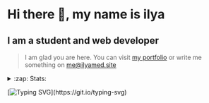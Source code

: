 # Hi there 👋, my name is ilya
## I am a student and web developer
<!-- ![I am a student and web developer](https://i.pinimg.com/originals/b9/ba/44/b9ba446cca2bb06ff1a8d49fd46581ed.jpg) -->

>I am glad you are here. You can visit [my portfolio](https://ilyamed.site/) or write me something on me@ilyamed.site 

<!-- - 🔭 I’m currently working on some pet projects
- 🤔 I’m looking for help with design...
- 🥅 2022 Goals: Find a job
- 💬 Ask me about my favourite movies 
 -->
 
<details>
  <summary>:zap: Stats:</summary>
<p><!-- https://github.com/anmol098/waka-readme-stats -->
  
![Profile Views](https://komarev.com/ghpvc/?username=Terro216&color=blueviolet)

<!--START_SECTION:waka-->
![Code Time](http://img.shields.io/badge/Code%20Time-599%20hrs%204%20mins-blue)

![Lines of code](https://img.shields.io/badge/From%20Hello%20World%20I%27ve%20Written-190%20Thousand%20lines%20of%20code-blue)

**🐱 My GitHub Data** 

> 🏆 659 Contributions in the Year 2022
 > 
> 📦 164.8 kB Used in GitHub's Storage 
 > 
> 💼 Opted to Hire
 > 
> 📜 15 Public Repositories 
 > 
> 🔑 4 Private Repositories  
 > 
**I'm a Night 🦉** 

```text
🌞 Morning    34 commits     █░░░░░░░░░░░░░░░░░░░░░░░░   5.65% 
🌆 Daytime    113 commits    ████░░░░░░░░░░░░░░░░░░░░░   18.77% 
🌃 Evening    246 commits    ██████████░░░░░░░░░░░░░░░   40.86% 
🌙 Night      209 commits    ████████░░░░░░░░░░░░░░░░░   34.72%

```


📊 **This Week I Spent My Time On** 

```text
⌚︎ Time Zone: Europe/Moscow

💬 Programming Languages: 
JavaScript               4 hrs 18 mins       ███████░░░░░░░░░░░░░░░░░░   31.07% 
C++                      3 hrs 54 mins       ███████░░░░░░░░░░░░░░░░░░   28.15% 
SCSS                     1 hr 27 mins        ██░░░░░░░░░░░░░░░░░░░░░░░   10.47% 
Java                     1 hr 16 mins        ██░░░░░░░░░░░░░░░░░░░░░░░   9.19% 
JSON                     1 hr 8 mins         ██░░░░░░░░░░░░░░░░░░░░░░░   8.26%

🔥 Editors: 
VS Code                  11 hrs 1 min        ████████████████████░░░░░   79.51% 
CLion                    1 hr 33 mins        ██░░░░░░░░░░░░░░░░░░░░░░░   11.29% 
IntelliJ                 1 hr 16 mins        ██░░░░░░░░░░░░░░░░░░░░░░░   9.19%

```


 Last Updated on 07/11/2022 18:49:32 UTC
<!--END_SECTION:waka-->
  
![GitHub stats](https://github-readme-stats.vercel.app/api?username=Terro216&show_icons=true&theme=darcula)  
</p>
</details>

[![Typing SVG](https://readme-typing-svg.herokuapp.com?color=%23204829&duration=7000&lines=Wake+up%2C+Neo...)](https://git.io/typing-svg)
